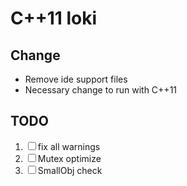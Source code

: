 
# C++11 loki

## Change

- Remove ide support files
- Necessary change to run with C++11

## TODO

1. ☐ fix all warnings
2. ☐ Mutex optimize
3. ☐ SmallObj check

